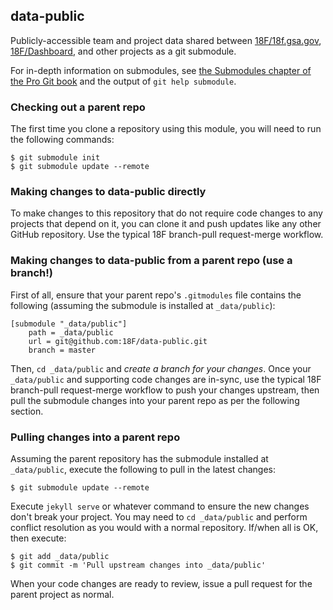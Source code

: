 ## data-public

Publicly-accessible team and project data shared between [18F/18f.gsa.gov](https://github.com/18F/18f.gsa.gov), [18F/Dashboard](https://github.com/18F/Dashboard), and other projects as a git submodule.

For in-depth information on submodules, see [the Submodules chapter of the Pro Git book](http://git-scm.com/book/en/v2/Git-Tools-Submodules) and the output of `git help submodule`.

### Checking out a parent repo

The first time you clone a repository using this module, you will need to run the following commands:
```
$ git submodule init
$ git submodule update --remote
```

### Making changes to data-public directly

To make changes to this repository that do not require code changes to any projects that depend on it, you can clone it and push updates like any other GitHub repository. Use the typical 18F branch-pull request-merge workflow.

### Making changes to data-public from a parent repo (use a branch!)

First of all, ensure that your parent repo's `.gitmodules` file contains the following (assuming the submodule is installed at `_data/public`):
```
[submodule "_data/public"]
	path = _data/public
	url = git@github.com:18F/data-public.git
	branch = master
```
Then, `cd _data/public` and *create a branch for your changes*. Once your `_data/public` and supporting code changes are in-sync, use the typical 18F branch-pull request-merge workflow to push your changes upstream, then pull the submodule changes into your parent repo as per the following section.

### Pulling changes into a parent repo

Assuming the parent repository has the submodule installed at `_data/public`, execute the following to pull in the latest changes:
```
$ git submodule update --remote
```

Execute `jekyll serve` or whatever command to ensure the new changes don't break your project. You may need to `cd _data/public` and perform conflict resolution as you would with a normal repository. If/when all is OK, then execute:
```
$ git add _data/public
$ git commit -m 'Pull upstream changes into _data/public'
```

When your code changes are ready to review, issue a pull request for the parent project as normal.
